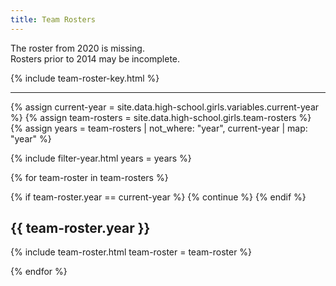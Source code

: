 ```yaml
---
title: Team Rosters
---
```


The roster from 2020 is missing. \
Rosters prior to 2014 may be incomplete.

{% include team-roster-key.html %}

---

{% assign current-year = site.data.high-school.girls.variables.current-year %}
{% assign team-rosters = site.data.high-school.girls.team-rosters %}
{% assign years = team-rosters | not_where: "year", current-year | map: "year" %}

{% include filter-year.html
  years = years %}

{% for team-roster in team-rosters %}

{% if team-roster.year == current-year %}
  {% continue %}
{% endif %}

<div class="filter-section" data-option="year" data-section="{{ team-roster.year }}" markdown="1">

## {{ team-roster.year }}

{% include team-roster.html
  team-roster = team-roster %}

</div>

{% endfor %}
